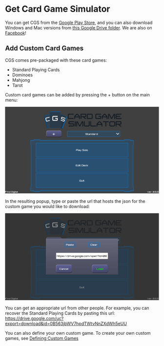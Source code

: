 # Get Card Game Simulator
You can get CGS from the [Google Play Store](https://play.google.com/store/apps/details?id=com.finoldigital.cardgamesim), and you can also download Windows and Mac versions from [this Google Drive folder](https://drive.google.com/open?id=0B563jbWV7hpdTi1TbUdjM1UwTWs). We are also on [Facebook](https://www.facebook.com/cardgamesimulator/)!

## Add Custom Card Games
CGS comes pre-packaged with these card games:
- Standard Playing Cards
- Dominoes
- Mahjong
- Tarot

Custom card games can be added by pressing the + button on the main menu:

![Main Menu Image](screenshots/mainmenu.png)

In the resulting popup, type or paste the url that hosts the json for the custom game you would like to download:

![Game Popup Image](screenshots/gamepopup.png)

You can get an appropriate url from other people. For example, you can recover the Standard Playing Cards by pasting this url: https://drive.google.com/uc?export=download&id=0B563jbWV7hpdTWtvNnZXdWh5eUU

You can also define your own custom game.
To create your own custom games, see [Defining Custom Games](CUSTOMGAMES.md)
